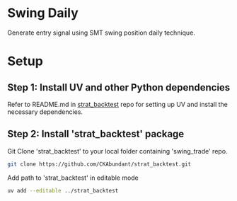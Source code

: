 # Swing Daily

Generate entry signal using SMT swing position daily technique.

# Setup

## Step 1: Install UV and other Python dependencies 

Refer to README.md in [strat_backtest](https://github.com/CKAbundant/strat_backtest/tree/main) repo for setting up UV and install the necessary dependencies.


## Step 2: Install 'strat_backtest' package

Git Clone 'strat_backtest' to your local folder containing 'swing_trade' repo.

```bash
git clone https://github.com/CKAbundant/strat_backtest.git
```

Add path to 'strat_backtest' in editable mode

```bash
uv add --editable ../strat_backtest
```
